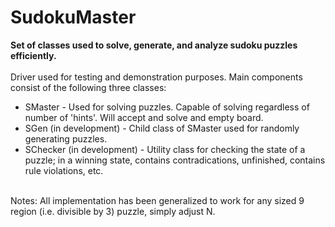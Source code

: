 # SudokuMaster

**Set of classes used to solve, generate, and analyze sudoku puzzles efficiently.**
<br>
<br>
Driver used for testing and demonstration purposes. Main components consist of the following three classes:
<ul>
  <li>SMaster - Used for solving puzzles. Capable of solving regardless of number of 'hints'. Will accept and solve and empty board.</li>
  <li>SGen (in development) - Child class of SMaster used for randomly generating puzzles.</li>
  <li>SChecker (in development) - Utility class for checking the state of a puzzle; in a winning state, contains contradications, unfinished, contains rule violations, etc.</li>
</ul>
<br>
Notes: All implementation has been generalized to work for any sized 9 region (i.e. divisible by 3) puzzle, simply adjust N.
